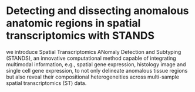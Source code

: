 # Detecting and dissecting anomalous anatomic regions in spatial transcriptomics with STANDS
we introduce Spatial Transcriptomics ANomaly Detection and Subtyping (STANDS), an innovative computational method capable of integrating multimodal information, 
e.g., spatial gene expression, histology image and single cell gene expression, to not only delineate anomalous tissue regions but also reveal 
their compositional heterogeneities across multi-sample spatial transcriptomics (ST) data.
